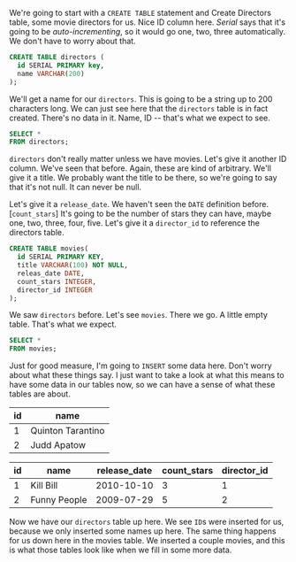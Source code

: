We're going to start with a `CREATE TABLE` statement and Create Directors table, some movie directors for us. Nice ID column here. *Serial* says that it's going to be *auto-incrementing*, so it would go one, two, three automatically. We don't have to worry about that.

```sql
CREATE TABLE directors (
  id SERIAL PRIMARY key,
  name VARCHAR(200)
);
```

We'll get a name for our `directors`. This is going to be a string up to 200 characters long. We can just see here that the `directors` table is in fact created. There's no data in it. Name, ID -- that's what we expect to see.

```sql
SELECT *
FROM directors;
```

`directors` don't really matter unless we have movies. Let's give it another ID column. We've seen that before. Again, these are kind of arbitrary. We'll give it a title. We probably want the title to be there, so we're going to say that it's not null. It can never be null.

Let's give it a `release_date`. We haven't seen the `DATE` definition before. [`count_stars`] It's going to be the number of stars they can have, maybe one, two, three, four, five. Let's give it a `director_id` to reference the directors table.

```sql
CREATE TABLE movies(
  id SERIAL PRIMARY KEY,
  title VARCHAR(100) NOT NULL,
  releas_date DATE,
  count_stars INTEGER,
  director_id INTEGER
);
```

We saw `directors` before. Let's see `movies`. There we go. A little empty table. That's what we expect.

```sql
SELECT *
FROM movies;
```

Just for good measure, I'm going to `INSERT` some data here. Don't worry about what these things say. I just want to take a look at what this means to have some data in our tables now, so we can have a sense of what these tables are about.

| id | name              |
|----|-------------------|
| 1  | Quinton Tarantino |
| 2  | Judd Apatow       |

| id | name         |release_date| count_stars |director_id |
|----|--------------|------------|-------------|------------|
| 1  | Kill Bill    | 2010-10-10 | 3           | 1          |
| 2  | Funny People | 2009-07-29 | 5           | 2          |

Now we have our `directors` table up here. We see `ID`s were inserted for us, because we only inserted some names up here. The same thing happens for us down here in the movies table. We inserted a couple movies, and this is what those tables look like when we fill in some more data.